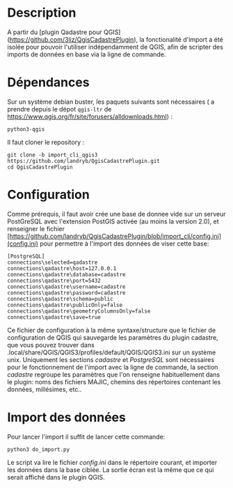 Description
===========

A partir du [plugin Qadastre pour QGIS] (https://github.com/3liz/QgisCadastrePlugin), la fonctionalité d'import a été isolée pour pouvoir l'utiliser indépendamment de QGIS, afin de scripter des imports de données en base via la ligne de commande.

Dépendances
===========

Sur un système debian buster, les paquets suivants sont nécessaires ( a prendre depuis le dépot `qgis-ltr` de https://www.qgis.org/fr/site/forusers/alldownloads.html) :
```
python3-qgis

```

Il faut cloner le repository :
```
git clone -b import_cli_qgis3 https://github.com/landryb/QgisCadastrePlugin.git
cd QgisCadastrePlugin
```

Configuration
=============

Comme prérequis, il faut avoir crée une base de donnee vide sur un serveur PostGreSQL avec l'extension PostGIS activée (au moins la version 2.0), et renseigner le fichier [https://github.com/landryb/QgisCadastrePlugin/blob/import_cli/config.ini](config.ini) pour permettre à l'import des données de viser cette base:
```
[PostgreSQL]
connections\selected=qadastre
connections\qadastre\host=127.0.0.1
connections\qadastre\database=cadastre
connections\qadastre\port=5432
connections\qadastre\username=cadastre
connections\qadastre\password=cadastre
connections\qadastre\schema=public
connections\qadastre\publicOnly=false
connections\qadastre\geometryColumnsOnly=false
connections\qadastre\save=true
```

Ce fichier de configuration à la même syntaxe/structure que le fichier de configuration de QGIS qui sauvegarde les paramètres du plugin cadastre, que vous pouvez trouver dans .local/share/QGIS/QGIS3/profiles/default/QGIS/QGIS3.ini sur un système unix. Uniquement les sections *cadastre* et *PostgreSQL* sont nécessaires pour le fonctionnement de l'import avec la ligne de commande, la section *cadastre* regroupe les paramètres que l'on renseigne habituellement dans le plugin: noms des fichiers MAJIC, chemins des répertoires contenant les données, millésimes, etc..


Import des données
==================
Pour lancer l'import il suffit de lancer cette commande:
```
python3 do_import.py
```

Le script va lire le fichier *config.ini* dans le répertoire courant, et importer les données dans la base ciblée. La sortie écran est la même que ce qui serait affiché dans le plugin QGIS.

